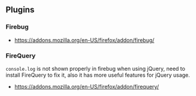 

## Plugins

### Firebug

- https://addons.mozilla.org/en-US/firefox/addon/firebug/

### FireQuery
`console.log` is not shown properly in firebug when using jQuery, need to install FireQuery to fix it, also it has more useful features for jQuery usage.
- https://addons.mozilla.org/en-US/firefox/addon/firequery/
